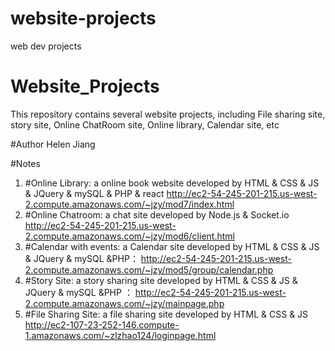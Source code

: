 # website-projects
web dev projects
# Website_Projects
This repository contains several website projects, including File sharing site, story site, Online ChatRoom site, Online library, Calendar site, etc

#Author
Helen Jiang  

#Notes
1. #Online Library: a online book website developed by HTML & CSS & JS & JQuery & mySQL & PHP & react   http://ec2-54-245-201-215.us-west-2.compute.amazonaws.com/~jzy/mod7/index.html    
2. #Online Chatroom: a chat site developed by Node.js & Socket.io    http://ec2-54-245-201-215.us-west-2.compute.amazonaws.com/~jzy/mod6/client.html  
3. #Calendar with events: a Calendar site developed by HTML & CSS & JS & JQuery & mySQL &PHP： http://ec2-54-245-201-215.us-west-2.compute.amazonaws.com/~jzy/mod5/group/calendar.php   
4.  #Story Site: a story sharing site developed by HTML & CSS & JS & JQuery & mySQL &PHP  ： http://ec2-54-245-201-215.us-west-2.compute.amazonaws.com/~jzy/mainpage.php
5.  #File Sharing Site: a file sharing site developed by HTML & CSS & JS   http://ec2-107-23-252-146.compute-1.amazonaws.com/~zlzhao124/loginpage.html
